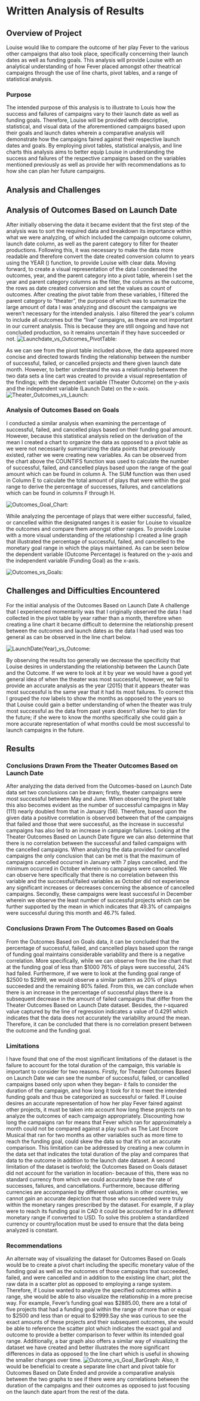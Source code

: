 # Written Analysis of Results

## Overview of Project
Louise would like to compare the outcome of her play Fever to the various other campaigns that also took place, 
specifically concerning their launch dates as well as funding goals. This analysis will provide Louise with an analytical 
understanding of how Fever placed amongst other theatrical campaigns through the use of line charts, pivot tables, and a range of statistical analysis.  

### Purpose
The intended purpose of this analysis is to illustrate to Louis how the success and failures of campaigns vary to their launch date as well as funding goals. 
Therefore, Louise will be provided with descriptive, statistical, and visual data of the aforementioned campaigns based upon their goals and launch dates 
wherein a comparative analysis will demonstrate how the campaigns faired against their respective launch dates and goals. By employing pivot tables, 
statistical analysis, and line charts this analysis aims to better equip Louise in understanding the success and failures of the respective campaigns based 
on the variables mentioned previously as well as provide her with recommendations as to how she can plan her future campaigns.  

## Analysis and Challenges
## Analysis of Outcomes Based on Launch Date
After initially observing the data it became evident that the first step of the analysis was to sort the required data and breakdown its importance within 
what we were analyzing, of which included the campaign outcome column, launch date column, as well as the parent category to filter for theater productions. 
Following this, it was necessary to make the data more readable and therefore convert the date created conversion column to years using the YEAR () function,
to provide Louise with clear data. Moving forward, to create a visual representation of the data I condensed the outcomes, year, and the parent category into 
a pivot table, wherein I set the year and parent category columns as the filter, the columns as the outcome, the rows as date created conversion and set the 
values as count of outcomes. After creating the pivot table from these variables, I filtered the parent category to “theater”, the purpose of which was to 
summarize the large amount of data I was analyzing and discount the campaigns we weren’t necessary for the intended analysis. I also filtered the year's column 
to include all outcomes but the “live” campaigns, as these are not important in our current analysis. This is because they are still ongoing and have not 
concluded production, so it remains uncertain if they have succeeded or not. 
![Launchdate_vs_Outcomes_PivotTable:](./Resources/Launchdate_vs_Outcomes_PivotTable.png)

As we can see from the pivot table included above, the data appeared more concise and directed towards finding the relationship between the number of successful,
failed, or cancelled projects and there given launch date month. However, to better understand the was a relationship between the two data sets a line cart was
created to provide a visual representation of the findings; with the dependent variable (Theater Outcome) on the y-axis and the independent variable (Launch Date)
on the x-axis.
![Theater_Outcomes_vs_Launch:](./Resources/Theater_Outcomes_vs_Launch.png)

### Analysis of Outcomes Based on Goals
I conducted a similar analysis when examining the percentage of successful, failed, and cancelled plays based on their funding goal amount. 
However, because this statistical analysis relied on the derivation of the mean I created a chart to organize the data as opposed to a pivot table as we 
were not necessarily summarizing the data points that previously existed, rather we were creating new variables.
As can be observed from the chart above the COUNTIFS function was used to calculate the number of successful, failed, and cancelled plays based upon the range
of the goal amount which can be found in column A. The SUM function was then used in Column E to calculate the total amount of plays that were within the goal 
range to derive the percentage of successes, failures, and cancelations which can be found in columns F through H.

![Outcomes_Goal_Chart:](./Resources/Outcomes_Goal_Chart.png)

While analyzing the percentage of plays that were either successful, failed, or cancelled within the designated ranges it is easier for Louise to visualize 
the outcomes and compare them amongst other ranges. To provide Louise with a more visual understanding of the relationship I created a line graph that illustrated 
the percentage of successful, failed, and cancelled to the monetary goal range in which the plays maintained. As can be seen below the dependent 
variable (Outcome Percentage) is featured on the y-axis and the independent variable (Funding Goal) as the x-axis.

![Outcomes_vs_Goals:](./Resources/Outcomes_vs_Goals.png)

## Challenges and Difficulties Encountered
For the initial analysis of the Outcomes Based on Launch Date A challenge that I experienced momentarily was that I originally observed the data I had 
collected in the pivot table by year rather than a month, therefore when creating a line chart it became difficult to determine the relationship present
between the outcomes and launch dates as the data I had used was too general as can be observed in the line chart below.

![LaunchDate(Year)_vs_Outcome:](./Resources/Launch%20Date(Year)_vs_Outcome.png)

By observing the results too generally we decrease the specificity that Louise desires in understanding the relationship between the Launch Date and the Outcome.
If we were to look at it by year we would have a good yet general idea of when the theater was most successful, however, we fail to provide an accurate 
analysis as the year (2015) that it appears theater was most successful is the same year that it had its most failures. To correct this I grouped the row 
labels to show the months as opposed to the years so that Louise could gain a better understanding of when the theater was truly most successful as the data 
from past years doesn’t allow her to plan for the future; if she were to know the months specifically she could gain a more accurate representation of what 
months could be most successful to launch campaigns in the future.

## Results
### Conclusions Drawn From the Theater Outcomes Based on Launch Date
After analyzing the data derived from the Outcomes-based on Launch Date data set two conclusions can be drawn; firstly, theater campaigns were most 
successful between May and June. When observing the pivot table this also becomes evident as the number of successful campaigns in May (111) nearly 
doubled from that in January (56). Therefore, based upon the given data a positive correlation is observed between that of the campaigns that failed and 
those that were successful, as the increase in successful campaigns has also led to an increase in campaign failures. Looking at the Theater Outcomes Based 
on Launch Date figure we can also determine that there is no correlation between the successful and failed campaigns with the cancelled campaigns. 
When analyzing the data provided for cancelled campaigns the only conclusion that can be met is that the maximum of campaigns cancelled occurred in January
with 7 plays cancelled, and the minimum occurred in October wherein no campaigns were cancelled. We can observe here specifically that there is no correlation 
between this variable and the successful/failed variables as October did not experience any significant increases or decreases concerning the absence of 
cancelled campaigns. Secondly, these campaigns were least successful in December wherein we observe the least number of successful projects which can be
further supported by the mean in which indicates that 49.3% of campaigns were successful during this month and 46.7% failed.

### Conclusions Drawn From The Outcomes Based on Goals 
From the Outcomes Based on Goals data, it can be concluded that the percentage of successful, failed, and cancelled plays based upon the range of
funding goal maintains considerable variability and there is a negative correlation. More specifically, while we can observe from the line chart that at 
the funding goal of less than $1000 76% of plays were successful, 24% had failed. Furthermore, if we were to look at the funding goal range of $2500 to $2999, 
we would observe a similar pattern as 20% of plays succeeded and the remaining 80% failed. From this, we can conclude when there is an increase in the percentage
of successful plays there is a subsequent decrease in the amount of failed campaigns that differ from the Theater Outcomes Based on Launch Date dataset. 
Besides, the r-squared value captured by the line of regression indicates a value of 0.4291 which indicates that the data does not accurately the variability
around the mean. Therefore, it can be concluded that there is no correlation present between the outcome and the funding goal.

### Limitations 
I have found that one of the most significant limitations of the dataset is the failure to account for the total duration of the campaign, this variable 
is important to consider for two reasons. Firstly, for Theater Outcomes Based on Launch Date we can see the number of successful, failed, or cancelled 
campaigns based only upon when they began- it fails to consider the duration of the campaign, and how long it took for it to meet the intended funding goals 
and thus be categorized as successful or failed. If Louise desires an accurate representation of how her play Fever faired against other projects, it must be 
taken into account how long these projects ran to analyze the outcomes of each campaign appropriately. Discounting how long the campaigns ran for means 
that Fever which ran for approximately a month could not be compared against a play such as The Last Encore Musical that ran for two months as other variables
such as more time to reach the funding goal, could skew the data so that it’s not an accurate comparison. This limitation can be addressed by creating a 
new column in the data set that indicates the total duration of the play and compares that data to the outcome in addition to the launch date dataset.
A second limitation of the dataset is twofold; the Outcomes Based on Goals dataset did not account for the variation in location- because of this, there 
was no standard currency from which we could accurately base the rate of successes, failures, and cancellations. Furthermore, because differing currencies
are accompanied by different valuations in other countries, we cannot gain an accurate depiction that those who succeeded were truly within the monetary
ranges prescribed by the dataset. For example, if a play were to reach its funding goal in CAD it could be accounted for in a different monetary range if 
converted to USD. To solve this problem a standardized currency or country/location must be used to ensure that the data being analyzed is constant.

### Recommendations 
An alternate way of visualizing the dataset for Outcomes Based on Goals would be to create a pivot chart including the specific monetary value of the funding 
goal as well as the outcomes of those campaigns that succeeded, failed, and were cancelled and in addition to the existing line chart, plot the raw data in 
a scatter plot as opposed to employing a range system. Therefore, if Louise wanted to analyze the specified outcomes within a range, she would be able to 
also visualize the relationship in a more precise way. For example, Fever’s funding goal was $2885.00, there are a total of five projects that had a funding 
goal within the range of more than or equal to $2500 and less than or equal to $2999.Say she was curious to see the exact amounts of these projects and their
subsequent outcomes, she would be able to reference the scatter plot which indicates the exact goal and outcome to provide a better comparison to fever within 
its intended goal range. Additionally, a bar graph also offers a similar way of visualizing the dataset we have created and better illustrates the more 
significant differences in data as opposed to the line chart which is useful in showing the smaller changes over time.
![Outcome_vs_Goal_BarGraph:](./Resources/Outcome_vs_Goal_BarGraph.png)
Also, it would be beneficial to create a separate line chart and pivot table for Outcomes Based on Date Ended and provide a comparative analysis between 
the two graphs to see if there were any correlations between the duration of the campaigns and their outcomes as opposed to just focusing on the launch 
date apart from the rest of the data.
